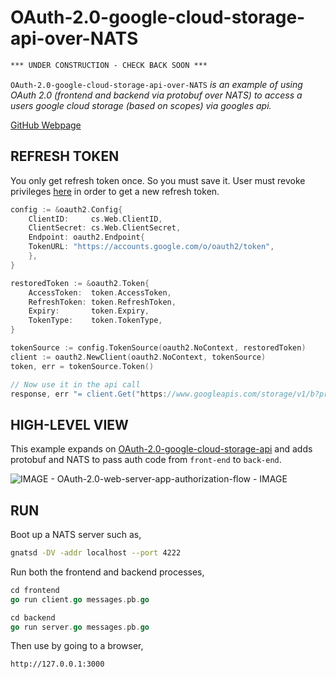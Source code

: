 # OAuth-2.0-google-cloud-storage-api-over-NATS

```txt
*** UNDER CONSTRUCTION - CHECK BACK SOON ***
```

`OAuth-2.0-google-cloud-storage-api-over-NATS` _is an example of
using OAuth 2.0 (frontend and backend via protobuf over NATS)
to access a users google cloud storage (based on scopes) via googles api._

[GitHub Webpage](https://jeffdecola.github.io/my-go-examples/)

## REFRESH TOKEN

You only get refresh token once.  So you must save it.
User must revoke privileges [here](https://myaccount.google.com/permissions)
in order to get a new refresh token.

```go
config := &oauth2.Config{
    ClientID:     cs.Web.ClientID,
    ClientSecret: cs.Web.ClientSecret,
    Endpoint: oauth2.Endpoint{
    TokenURL: "https://accounts.google.com/o/oauth2/token",
    },
}

restoredToken := &oauth2.Token{
    AccessToken:  token.AccessToken,
    RefreshToken: token.RefreshToken,
    Expiry:       token.Expiry,
    TokenType:    token.TokenType,
}

tokenSource := config.TokenSource(oauth2.NoContext, restoredToken)
client := oauth2.NewClient(oauth2.NoContext, tokenSource)
token, err = tokenSource.Token()

// Now use it in the api call
response, err "= client.Get("https://www.googleapis.com/storage/v1/b?project=PROJECT_NAME")
```

## HIGH-LEVEL VIEW

This example expands on [OAuth-2.0-google-cloud-storage-api](https://github.com/JeffDeCola/my-go-examples/tree/master/api/OAuth-2.0-google-cloud-storage-api)
and adds protobuf and NATS to pass auth code from `front-end` to `back-end`.

![IMAGE - OAuth-2.0-web-server-app-authorization-flow - IMAGE](https://github.com/JeffDeCola/my-cheat-sheets/blob/master/docs/pics/OAuth-2.0-web-server-app-authorization-flow.jpg)

## RUN

Boot up a NATS server such as,

```bash
gnatsd -DV -addr localhost --port 4222
```

Run both the frontend and backend processes,

```go
cd frontend
go run client.go messages.pb.go
```

```go
cd backend
go run server.go messages.pb.go
```

Then use by going to a browser,

```bash
http://127.0.0.1:3000
```
